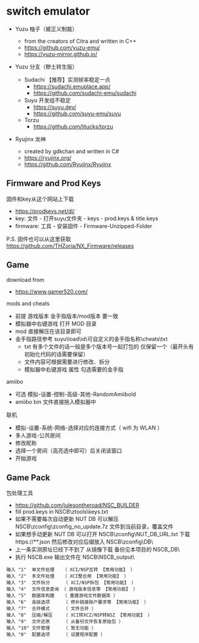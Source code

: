 # switch emulator

- Yuzu 柚子（被正义制裁）
  - from the creators of Citra and written in C++
  - https://github.com/yuzu-emu/
  - https://yuzu-mirror.github.io/

- Yuzu 分支（秽土转生版）
  - Sudachi 【推荐】实测帧率稳定一点
    - https://sudachi.emuplace.app/
    - https://github.com/sudachi-emu/sudachi
  - Suyu 开发组不稳定
    - https://suyu.dev/
    - https://github.com/suyu-emu/suyu
  - Torzu
    - https://github.com/litucks/torzu

- Ryujinx 龙神
  - created by gdkchan and written in C#
  - https://ryujinx.org/
  - https://github.com/Ryujinx/Ryujinx

## Firmware and Prod Keys

固件和key从这个网站上下载 
- https://prodkeys.net/dl/
- key: 文件 - 打开suyu文件夹 - keys - prod.keys & title.keys
- firmware: 工具 - 安装固件 - Firmware-Unzipped-Folder

P.S. 固件也可以从这里获取 https://github.com/THZoria/NX_Firmware/releases

## Game

download from
- https://www.gamer520.com/

mods and cheats
- 前提 游戏版本 金手指版本/mod版本 要一致
- 模拟器中右键游戏 打开 MOD 目录
- mod 直接解压在该目录即可
- 金手指路径参考 suyu\load\id\可自定义的金手指名称\cheats\txt
  - txt 有多个文件的话一般是多个版本号一起打包的 仅保留一个（最开头有初始化代码的话需要保留）
  - 文件内容可根据需要进行修改、拆分
  - 模拟器中右键游戏 属性 勾选需要的金手指

amiibo
- 可选 模拟-设置-控制-高级-其他-RandomAmiiboId
- amiibo bin 文件直接拖入模拟器中

联机
- 模拟-设置-系统-网络-选择对应的连接方式（ wifi 为 WLAN ）
- 多人游戏-公共房间
- 修改昵称
- 选择一个房间（高亮选中即可）后关闭该窗口
- 开始游戏

## Game Pack

包处理工具
- https://github.com/julesontheroad/NSC_BUILDER
- fill prod.keys in NSCB\ztools\keys.txt
- 如果不需要每次自动更新 NUT DB 可以解压 NSCB\zconfig\zconfig_no_update.7z 文件到当前目录，覆盖文件
- 如果想手动更新 NUT DB 可以打开 NSCB\zconfig\NUT_DB_URL.txt 下载 https://**.json 然后修改对应后缀放入 NSCB\zconfig\DB\
- 上一条实测原址已经下不到了 从镜像下载 备份见本项目的 NSCB_DB\
- 执行 NSCB.exe 输出文件在 NSCB\NSCB_output\

```
输入 "1"  单文件处理   （ XCI/NSP互转 【常用功能】 ）
输入 "2"  多文件处理   （ XCI整合用 【常用功能】 ）
输入 "3"  文件拆分     （ XCI/NSP拆包 【常用功能】 ）
输入 "4"  文件信息查询 （ 游戏版本信息等 【常用功能】 ）
输入 "5"  数据库构建   （ 重建游戏文件数据库 ）
输入 "6"  高级选项     （ 修补链接账户要求等 【常用功能】 ）
输入 "7"  合并模式     （ 文件合并 ）
输入 "8"  压缩/解压    （ XCI转XCZ/NSP转NSZ 【常用功能】 ）
输入 "9"  文件还原     （ 从备份文件恢复原始包 ）
输入 "10" 文件管理     （ 暂无功能 ）
输入 "0"  配置选项     （ 设置程序配置 ）
```

